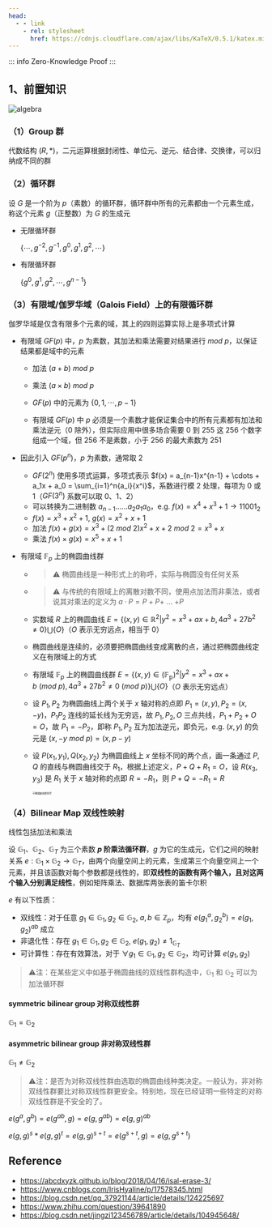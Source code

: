 ```yaml
---
head:
  - - link
    - rel: stylesheet
      href: https://cdnjs.cloudflare.com/ajax/libs/KaTeX/0.5.1/katex.min.css
---
```

::: info
Zero-Knowledge Proof
:::

## 1、前置知识

![algebra](https://img-blog.csdnimg.cn/20210429150145188.jpeg?x-oss-process=image/watermark,type_ZmFuZ3poZW5naGVpdGk,shadow_10,text_aHR0cHM6Ly9ibG9nLmNzZG4ubmV0L2N3Mzk3MjY1MzYy,size_16,color_FFFFFF,t_70)

### （1）Group 群

代数结构 $(R, *)$​​，二元运算根据封闭性、单位元、逆元、结合律、交换律，可以归纳成不同的群

### （2）循环群

设 $G$ 是一个阶为 $p$（素数）的循环群，循环群中所有的元素都由一个元素生成，称这个元素 $g$（正整数）为 $G$ 的生成元

- 无限循环群

  $\{\cdots, g^{-2}, g^{-1}, g^0, g^1, g^2, \cdots\}$

- 有限循环群

  $\{g^0, g^1, g^2, \cdots, g^{n-1}\}$

### （3）有限域/伽罗华域（Galois Field）上的有限循环群

伽罗华域是仅含有限多个元素的域，其上的四则运算实际上是多项式计算

- 有限域 $GF(p)$ 中，$p$ 为素数，其加法和乘法需要对结果进行 $mod \ p$，以保证结果都是域中的元素

  - 加法 $(a + b) \ mod \ p$

  - 乘法 $(a \times b) \ mod \ p$
  - $GF(p)$ 中的元素为 $\{0, 1, \cdots, p-1\}$
  - 有限域 $GF(p)$ 中 $p$ 必须是一个素数才能保证集合中的所有元素都有加法和乘法逆元（$0$ 除外），但实际应用中很多场合需要 $0$ 到 $255$ 这 $256$​ 个数字组成一个域，但 $256$ 不是素数，小于 $256$ 的最大素数为 $251$

- 因此引入 $GF(p^n)$，$p$ 为素数，通常取 $2$

  - $GF(2^n)$ 使用多项式运算，多项式表示 $f(x) = a_{n-1}x^{n-1} + \cdots + a_1x + a_0 = \sum_{i=1}^n{a_i}{x^i}$，系数进行模 $2$ 处理，每项为 $0$ 或 $1$（$GF(3^n)$ 系数可以取 $0$、$1$、$2$）
  - 可以转换为二进制数 $a_{n-1}$……$a_2a_1a_0$，e.g. $f(x) = x^4 + x^3 + 1 \rightarrow 11001_2$
  - $f(x) = x^3 + x^2 + 1, \ g(x) = x^2 + x + 1$
  - 加法 $f(x) + g(x) = x^3 + (2 \ mod \ 2)x^2 + x + 2 \ mod \ 2 = x^3 + x$
  - 乘法 $f(x) \times g(x) = x^5 + x + 1$​

- 有限域 $\mathbb{F}_p$ 上的椭圆曲线群

  - > ⚠️  椭圆曲线是一种形式上的称呼，实际与椭圆没有任何关系

  - > ⚠️ 与传统的有限域上的离散对数不同，使用点加法而非乘法，或者说其对乘法的定义为 $a·P = P + P +$ … $+ P$

  - 实数域 $R$ 上的椭圆曲线 $E = \{(x,y) \in \mathbb{R}^2 | y^2 = x^3 + ax + b, 4a^3 + 27b^2 \neq 0 \} \bigcup \{O\}$（$O$ 表示无穷远点，相当于 0）

  - 椭圆曲线是连续的，必须要把椭圆曲线变成离散的点，通过把椭圆曲线定义在有限域上的方式

  - 有限域 $\mathbb{F}_p$ 上的椭圆曲线群 $E=\{(x,y) \in (\mathbb{F_p})^2 | y^2 = x^3 + ax + b \ (mod \ p),4a^3+27b^2 \neq 0 \ (mod \ p) \} \bigcup \{ O \}$（$O$ 表示无穷远点）

  - 设 $P_1, P_2$ 为椭圆曲线上两个关于 $x$ 轴对称的点即 $P_1 = (x, y), P_2 = (x, -y)$，$P_1P_2$ 连线的延长线为无穷远，故 $P_1, P_2, O$ 三点共线，$P_1 + P_2 + O = O$，故 $P_1 = -P_2$，即称 $P_1, P_2$ 互为加法逆元，即负元，e.g. $(x, y)$ 的负元是 $(x, -y \ mod \ p) = (x, p-y)$

  - 设 $P(x_1, y_1), Q(x_2, y_2)$ 为椭圆曲线上 $x$ 坐标不同的两个点，画一条通过 $P, Q$ 的直线与椭圆曲线交于 $R_1$，根据上述定义，$P + Q + R_1 = O$，设 $R(x_3, y_3)$ 是 $R_1$ 关于 $x$ 轴对称的点即 $R = -R_1$，则 $P + Q = -R_1 = R$

    <img src="https://ts1.cn.mm.bing.net/th/id/R-C.b0ea6c3d0c9d72b9f86f12fa131dc3e2?rik=QtRhxNHlAR9%2ftg&riu=http%3a%2f%2fblog.hubwiz.com%2f2020%2f06%2f16%2felliptic-curve-intro%2felliptic-curve-real.jpeg&ehk=o4WkZiEZMoYeXX0AjxRv%2bYu60r0KAcgYkJKmGtRssvs%3d&risl=&pid=ImgRaw&r=0" alt="椭圆曲线密码学" style="zoom: 33%;" />

### （4）Bilinear Map 双线性映射

线性包括加法和乘法

设 $\mathbb{G}_1$、$\mathbb{G}_2$、$\mathbb{G}_T$ 为三个素数 **$p$ 阶乘法循环群**，$g$ 为它的生成元，它们之间的映射关系 $e: \mathbb{G}_1 \times \mathbb{G}_2 \rightarrow \mathbb{G}_T$，由两个向量空间上的元素，生成第三个向量空间上一个元素，并且该函数对每个参数都是线性的，即**双线性的函数有两个输入，且对这两个输入分别满足线性**，例如矩阵乘法、数据库两张表的笛卡尔积

$e$ 有以下性质：

- 双线性：对于任意 $g_1 \in \mathbb{G}_1, g_2 \in \mathbb{G}_2, \ a, b \in \mathbb{Z}_p$，均有 $e(g_1^a, g_2^b) = e(g_1, g_2)^{ab}$ 成立     
- 非退化性：存在 $g_1 \in \mathbb{G}_1, g_2 \in \mathbb{G}_2, \ e(g_1, g_2) \neq 1_{\mathbb{G}_T}$
- 可计算性：存在有效算法，对于 $\forall g_1 \in \mathbb{G}_1, g_2 \in \mathbb{G}_2$，均可计算 $e(g_1, g_2)$

> ⚠️注：在某些定义中如基于椭圆曲线的双线性群构造中，$\mathbb{G}_1$ 和 $\mathbb{G}_2$​ 可以为加法循环群

#### symmetric bilinear group 对称双线性群

$\mathbb{G}_1 = \mathbb{G}_2$

#### asymmetric bilinear group 非对称双线性群

$\mathbb{G}_1 \neq \mathbb{G}_2$

> ⚠️注：是否为对称双线性群由选取的椭圆曲线种类决定。一般认为，非对称双线性群要比对称双线性群更安全。特别地，现在已经证明一些特定的对称双线性群是不安全的了。



$e(g^a, g^b) = e(g^{ab}, g) = e(g, g^{ab}) = e(g, g)^{ab}$

$e(g, g)^s * e(g, g)^t = e(g, g)^{s+t} = e(g^{s+t}, g) = e(g, g^{s+t})$

## Reference

- https://abcdxyzk.github.io/blog/2018/04/16/isal-erase-3/
- https://www.cnblogs.com/IrisHyaline/p/17578345.html
- https://blog.csdn.net/qq_37921144/article/details/124225697
- https://www.zhihu.com/question/39641890
- https://blog.csdn.net/jingzi123456789/article/details/104945648/